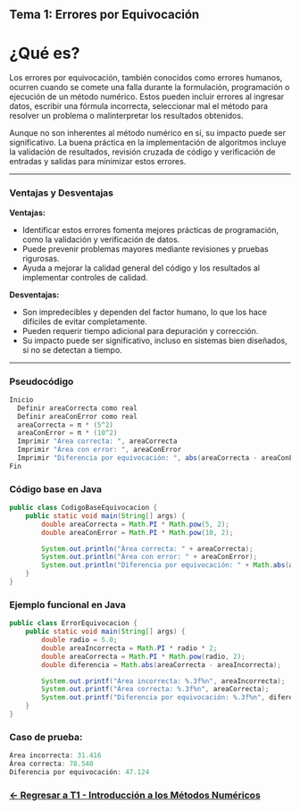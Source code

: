 ## Tema 1: Errores por Equivocación

# ¿Qué es?

Los errores por equivocación, también conocidos como errores humanos, ocurren cuando se comete una falla durante la formulación, programación o ejecución de un método numérico. Estos pueden incluir errores al ingresar datos, escribir una fórmula incorrecta, seleccionar mal el método para resolver un problema o malinterpretar los resultados obtenidos.

Aunque no son inherentes al método numérico en sí, su impacto puede ser significativo. La buena práctica en la implementación de algoritmos incluye la validación de resultados, revisión cruzada de código y verificación de entradas y salidas para minimizar estos errores.

---

### Ventajas y Desventajas

**Ventajas:**
- Identificar estos errores fomenta mejores prácticas de programación, como la validación y verificación de datos.
- Puede prevenir problemas mayores mediante revisiones y pruebas rigurosas.
- Ayuda a mejorar la calidad general del código y los resultados al implementar controles de calidad.

**Desventajas:**
- Son impredecibles y dependen del factor humano, lo que los hace difíciles de evitar completamente.
- Pueden requerir tiempo adicional para depuración y corrección.
- Su impacto puede ser significativo, incluso en sistemas bien diseñados, si no se detectan a tiempo.

---

### Pseudocódigo

```java
Inicio
  Definir areaCorrecta como real
  Definir areaConError como real
  areaCorrecta = π * (5^2)
  areaConError = π * (10^2)
  Imprimir "Área correcta: ", areaCorrecta
  Imprimir "Área con error: ", areaConError
  Imprimir "Diferencia por equivocación: ", abs(areaCorrecta - areaConError)
Fin
```

### Código base en Java

```java
public class CodigoBaseEquivocacion {
    public static void main(String[] args) {
        double areaCorrecta = Math.PI * Math.pow(5, 2);
        double areaConError = Math.PI * Math.pow(10, 2);

        System.out.println("Área correcta: " + areaCorrecta);
        System.out.println("Área con error: " + areaConError);
        System.out.println("Diferencia por equivocación: " + Math.abs(areaCorrecta - areaConError));
    }
}
```

### Ejemplo funcional en Java

```java
public class ErrorEquivocacion {
    public static void main(String[] args) {
        double radio = 5.0;
        double areaIncorrecta = Math.PI * radio * 2;
        double areaCorrecta = Math.PI * Math.pow(radio, 2);
        double diferencia = Math.abs(areaCorrecta - areaIncorrecta);

        System.out.printf("Área incorrecta: %.3f%n", areaIncorrecta);
        System.out.printf("Área correcta: %.3f%n", areaCorrecta);
        System.out.printf("Diferencia por equivocación: %.3f%n", diferencia);
    }
}
```

### Caso de prueba:

```java
Área incorrecta: 31.416
Área correcta: 78.540
Diferencia por equivocación: 47.124
```
### [<- Regresar a T1 - Introducción a los Métodos Numéricos](https://github.com/Yayackie/Trabajos_Metodos-Numericos/blob/main/T1%20-%20Introducci%C3%B3n%20a%20los%20m%C3%A9todos%20num%C3%A9ricos/Introducci%C3%B3n%20a%20los%20m%C3%A9todos%20n%C3%BAmericos.md)
